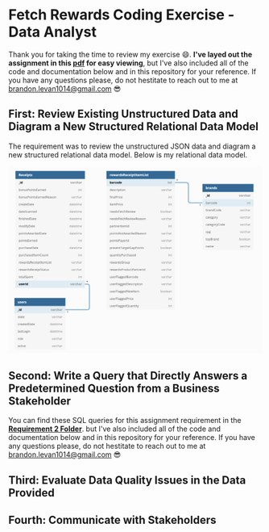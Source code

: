 # Fetch Rewards Coding Exercise - Data Analyst

Thank you for taking the time to review my exercise :smile:. **I've layed out the assignment in this [pdf](https://github.com/brandon-levan/Fetch-Rewards-Coding-Exercise-Data-Analyst/blob/main/README.md) for easy viewing**, but I've also included all of the code and documentation below and in this repository for your reference. If you have any questions please, do not hestitate to reach out to me at brandon.levan1014@gmail.com :sunglasses:

## First: Review Existing Unstructured Data and Diagram a New Structured Relational Data Model

The requirement was to review the unstructured JSON data and diagram a new structured relational data model. Below is my relational data model. 

![Image of Relational Diagram](https://github.com/brandon-levan/Fetch-Rewards-Coding-Exercise-Data-Analyst/blob/main/Requirement%201/Structured_Relational_Data_Model.png?raw=true)

## Second: Write a Query that Directly Answers a Predetermined Question from a Business Stakeholder

You can find these SQL queries for this assignment requirement in the **[Requirement 2 Folder](https://github.com/brandon-levan/Fetch-Rewards-Coding-Exercise-Data-Analyst/blob/main/Requirement%202/Requirement_Two.sql)**. but I've also included all of the code and documentation below and in this repository for your reference. If you have any questions please, do not hestitate to reach out to me at brandon.levan1014@gmail.com :sunglasses:


## Third: Evaluate Data Quality Issues in the Data Provided

## Fourth: Communicate with Stakeholders


